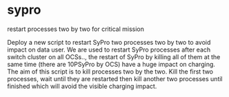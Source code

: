 # sypro
restart processes two by two for critical mission

Deploy a new script to restart SyPro two processes two by two to avoid impact on data user.
We are used to restart SyPro processes after each switch cluster on all OCSs.., the restart of SyPro by killing all of them at the same time (there are 10PSyPro by OCS) have a huge impact on charging. The aim of this script is to kill processes two by the two. Kill the first two processes, wait until they are restarted then kill another two processes until finished which will avoid the visible charging impact.
